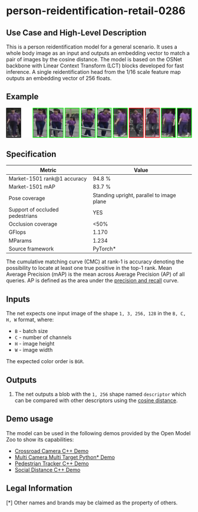 # person-reidentification-retail-0286

## Use Case and High-Level Description

This is a person reidentification model for a general scenario. It uses a whole
body image as an input and outputs an embedding vector to match a pair of images
by the cosine distance. The model is based on the OSNet backbone with
Linear Context Transform (LCT) blocks developed for fast inference.
A single reidentification head from the 1/16 scale
feature map outputs an embedding vector of 256 floats.

## Example

![](./assets/person-reidentification-retail-0286.jpg)

## Specification

| Metric                            | Value                                     |
|-----------------------------------|-------------------------------------------|
| Market-1501 rank@1 accuracy       | 94.8 %                                    |
| Market-1501 mAP                   | 83.7 %                                    |
| Pose coverage                     | Standing upright, parallel to image plane |
| Support of occluded pedestrians   | YES                                       |
| Occlusion coverage                | <50%                                      |
| GFlops                            | 1.170                                     |
| MParams                           | 1.234                                     |
| Source framework                  | PyTorch\*                                 |

The cumulative matching curve (CMC) at rank-1 is accuracy denoting the possibility
to locate at least one true positive in the top-1 rank.
Mean Average Precision (mAP) is the mean across Average Precision (AP) of all queries.
AP is defined as the area under the
[precision and recall](https://en.wikipedia.org/wiki/Precision_and_recall) curve.

## Inputs

The net expects one input image of the shape `1, 3, 256, 128` in the `B, C, H, W` format, where:

- `B` - batch size
- `C` - number of channels
- `H` - image height
- `W` - image width

The expected color order is `BGR`.

## Outputs

1. The net outputs a blob with the `1, 256` shape named `descriptor` which can be
compared with other descriptors using the
[cosine distance](https://en.wikipedia.org/wiki/Cosine_similarity).

## Demo usage

The model can be used in the following demos provided by the Open Model Zoo to show its capabilities:

* [Crossroad Camera C++ Demo](../../../demos/crossroad_camera_demo/cpp/README.md)
* [Multi Camera Multi Target Python\* Demo](../../../demos/multi_camera_multi_target_tracking_demo/python/README.md)
* [Pedestrian Tracker C++ Demo](../../../demos/pedestrian_tracker_demo/cpp/README.md)
* [Social Distance C++ Demo](../../../demos/social_distance_demo/cpp/README.md)

## Legal Information
[*] Other names and brands may be claimed as the property of others.

